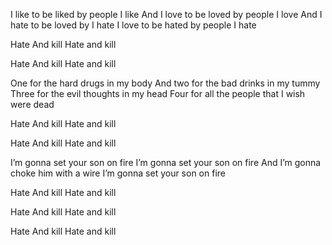 I like to be liked by people I like
And I love to be loved by people I love
And I hate to be loved by I hate
I love to be hated by people I hate

Hate 
And kill
Hate and kill

Hate 
And kill
Hate and kill

One for the hard drugs in my body
And two for the bad drinks in my tummy
Three for the evil thoughts in my head
Four for all the people that I wish were dead

Hate 
And kill
Hate and kill

Hate 
And kill
Hate and kill

I’m gonna set your son on fire
I’m gonna set your son on fire
And I’m gonna choke him with a wire
I’m gonna set your son on fire

Hate 
And kill
Hate and kill

Hate 
And kill
Hate and kill

Hate 
And kill
Hate and kill


